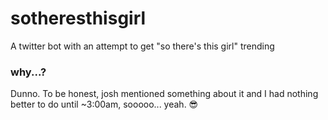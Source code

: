 # sotheresthisgirl
A twitter bot with an attempt to get "so there's this girl" trending

### why...?
Dunno. To be honest, josh mentioned something about it and I had nothing better to do until ~3:00am, sooooo... yeah. 😎

